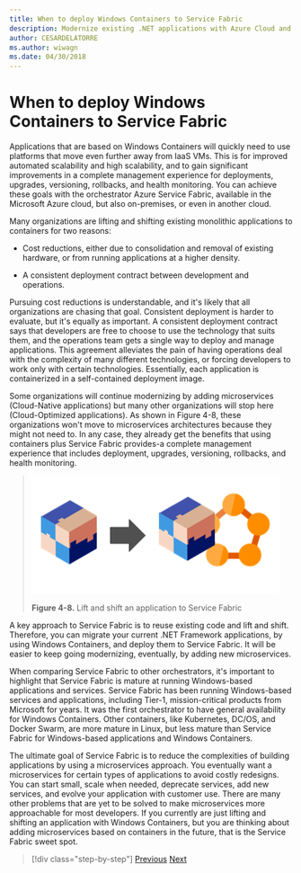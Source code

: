 ```yaml
---
title: When to deploy Windows Containers to Service Fabric
description: Modernize existing .NET applications with Azure Cloud and Windows containers | When to deploy Windows Containers to Service Fabric
author: CESARDELATORRE
ms.author: wiwagn
ms.date: 04/30/2018
---
```

# When to deploy Windows Containers to Service Fabric

Applications that are based on Windows Containers will quickly need to use platforms that move even further away from IaaS VMs. This is for improved automated scalability and high scalability, and to gain significant improvements in a complete management experience for deployments, upgrades, versioning, rollbacks, and health monitoring. You can achieve these goals with the orchestrator Azure Service Fabric, available in the Microsoft Azure cloud, but also on-premises, or even in another cloud.

Many organizations are lifting and shifting existing monolithic applications to containers for two reasons:

-   Cost reductions, either due to consolidation and removal of existing hardware, or from running applications at a higher density.

-   A consistent deployment contract between development and operations.

Pursuing cost reductions is understandable, and it's likely that all organizations are chasing that goal. Consistent deployment is harder to evaluate, but it's equally as important. A consistent deployment contract says that developers are free to choose to use the technology that suits them, and the operations team gets a single way to deploy and manage applications. This agreement alleviates the pain of having operations deal with the complexity of many different technologies, or forcing developers to work only with certain technologies. Essentially, each application is containerized in a self-contained deployment image.

Some organizations will continue modernizing by adding microservices (Cloud-Native applications) but many other organizations will stop here (Cloud-Optimized applications). As shown in Figure 4-8, these organizations won't move to microservices architectures because they might not need to. In any case, they already get the benefits that using containers plus Service Fabric provides-a complete management experience that includes deployment, upgrades, versioning, rollbacks, and health monitoring.

> ![Lift and shift an application to Service Fabric](./media/image8.png)
>
> **Figure 4-8.** Lift and shift an application to Service Fabric

A key approach to Service Fabric is to reuse existing code and lift and shift. Therefore, you can migrate your current .NET Framework applications, by using Windows Containers, and deploy them to Service Fabric. It will be easier to keep going modernizing, eventually, by adding new microservices.

When comparing Service Fabric to other orchestrators, it's important to highlight that Service Fabric is mature at running Windows-based applications and services. Service Fabric has been running Windows-based services and applications, including Tier-1, mission-critical products from Microsoft for years. It was the first orchestrator to have general availability for Windows Containers. Other containers, like Kubernetes, DC/OS, and Docker Swarm, are more mature in Linux, but less mature than Service Fabric for Windows-based applications and Windows Containers.

The ultimate goal of Service Fabric is to reduce the complexities of building applications by using a microservices approach. You eventually want a microservices for certain types of applications to avoid costly redesigns. You can start small, scale when needed, deprecate services, add new services, and evolve your application with customer use. There are many other problems that are yet to be solved to make microservices more approachable for most developers. If you currently are just lifting and shifting an application with Windows Containers, but you are thinking about adding microservices based on containers in the future, that is the Service Fabric sweet spot.

>[!div class="step-by-step"]
[Previous](when-to-deploy-windows-containers-to-azure-vms-iaas-cloud.md)
[Next](when-to-deploy-windows-containers-to-azure-container-service-kubernetes.md)
